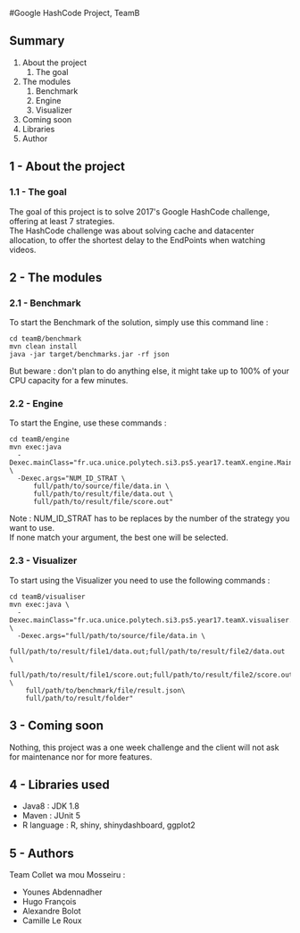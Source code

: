 #Google HashCode Project, TeamB

## Summary
1. About the project
    1. The goal
2. The modules
    1. Benchmark
    2. Engine
    3. Visualizer
3. Coming soon
4. Libraries
5. Author

## 1 - About the project

### 1.1 - The goal
The goal of this project is to solve 2017's Google HashCode challenge, offering at least 7 strategies.
<br>
The HashCode challenge was about solving cache and datacenter allocation, to offer the shortest delay to the EndPoints when watching videos.

## 2 - The modules

### 2.1 - Benchmark
To start the Benchmark of the solution, simply use this command line :
```
cd teamB/benchmark
mvn clean install
java -jar target/benchmarks.jar -rf json
```
But beware :  don't plan to do anything else, it might take up to 100% of your  CPU capacity for a few minutes.

### 2.2 - Engine
To start the Engine, use these commands :
```
cd teamB/engine
mvn exec:java
  -Dexec.mainClass="fr.uca.unice.polytech.si3.ps5.year17.teamX.engine.Main" \
  -Dexec.args="NUM_ID_STRAT \
      full/path/to/source/file/data.in \
      full/path/to/result/file/data.out \
      full/path/to/result/file/score.out"
```
Note : NUM_ID_STRAT has to be replaces by the number of the strategy you want to use.
<br>
If none match your argument, the best one will be selected.

### 2.3 - Visualizer
To start using the Visualizer you need to use the following commands : 
```
cd teamB/visualiser
mvn exec:java \
  -Dexec.mainClass="fr.uca.unice.polytech.si3.ps5.year17.teamX.visualiser.Main" \
  -Dexec.args="full/path/to/source/file/data.in \
    full/path/to/result/file1/data.out;full/path/to/result/file2/data.out \
    full/path/to/result/file1/score.out;full/path/to/result/file2/score.out \
    full/path/to/benchmark/file/result.json\
    full/path/to/result/folder"
```
##  3 - Coming soon
Nothing, this project was a one week challenge and the client will not ask for maintenance nor for more features.
##  4 - Libraries used
* Java8 : JDK 1.8
* Maven : JUnit 5
* R language : R, shiny, shinydashboard, ggplot2

##  5 - Authors
Team Collet wa mou Mosseiru :
* Younes Abdennadher
* Hugo François
* Alexandre Bolot
* Camille Le Roux
